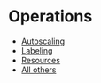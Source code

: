 # Operations


* [Autoscaling](auto_scaling.md)
* [Labeling](labeling.md)
* [Resources](resources.md)
* [All others](all_others.md)

